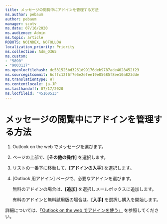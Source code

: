 ```yaml
---
title: メッセージの閲覧中にアドインを管理する方法
ms.author: pebaum
author: pebaum
manager: scotv
ms.date: 07/16/2020
ms.audience: Admin
ms.topic: article
ROBOTS: NOINDEX, NOFOLLOW
localization_priority: Priority
ms.collection: Adm_O365
ms.custom:
- "5890"
- "9003117"
ms.openlocfilehash: dc531525bd3261d99176deb9787ade4028452f23
ms.sourcegitcommit: 6cffc12f6f7e6e2efee19e05685f8ee10a823dde
ms.translationtype: HT
ms.contentlocale: ja-JP
ms.lasthandoff: 07/17/2020
ms.locfileid: "45160513"
---
```

# <a name="how-to-manage-add-ins-while-reading-a-message"></a>メッセージの閲覧中にアドインを管理する方法

1. Outlook on the web でメッセージを選びます。
    
2. ページの上部で、**[その他の操作]** を選択します。

3. リストの一番下に移動して、**[アドインの入手]** を選択します。
    
4. [Outlook 用アドイン] ページで、必要なアドインを選びます。
    
    無料のアドインの場合は、**[追加]** を選択しメールボックスに追加します。
    
    有料のアドインと無料試用版の場合は、**[入手]** を選択し購入を開始します。
    
詳細については、[「Outlook on the web でアドインを使う」](https://support.microsoft.com/office/using-add-ins-in-outlook-on-the-web-8f2ce816-5df4-44a5-958c-f7f9d6dabdce) を参照してください。